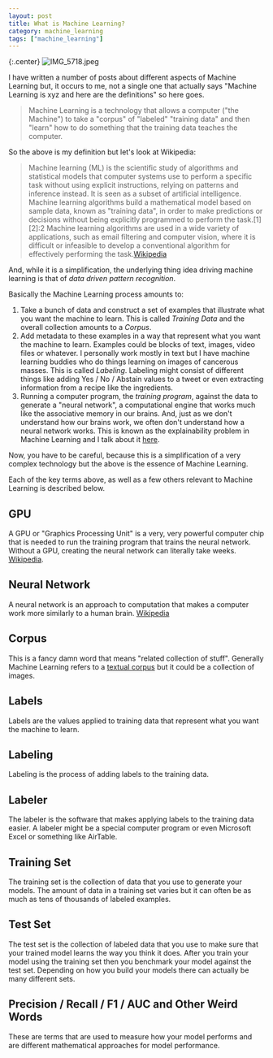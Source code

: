 ```yaml
---
layout: post
title: What is Machine Learning?
category: machine_learning
tags: ["machine_learning"]
---
```

{:.center}
![IMG_5718.jpeg](/blog/assets/IMG_5718.jpeg)

I have written a number of posts about different aspects of Machine Learning but, it occurs to me, not a single one that actually says "Machine Learning is xyz and here are the definitions" so here goes.

> Machine Learning is a technology that allows a computer ("the Machine")  to take a "corpus" of "labeled" "training data" and then "learn" how to do something that the training data teaches the computer. 

So the above is my definition but let's look at Wikipedia:

> Machine learning (ML) is the scientific study of algorithms and statistical models that computer systems use to perform a specific task without using explicit instructions, relying on patterns and inference instead. It is seen as a subset of artificial intelligence. Machine learning algorithms build a mathematical model based on sample data, known as "training data", in order to make predictions or decisions without being explicitly programmed to perform the task.[1][2]:2 Machine learning algorithms are used in a wide variety of applications, such as email filtering and computer vision, where it is difficult or infeasible to develop a conventional algorithm for effectively performing the task.[Wikipedia](https://en.wikipedia.org/wiki/Machine_learning)

And, while it is a simplification, the underlying thing idea driving machine learning is that of *data driven pattern recognition*.

Basically the Machine Learning process amounts to:

1. Take a bunch of data and construct a set of examples that illustrate what you want the machine to learn.  This is called *Training Data* and the overall collection amounts to a *Corpus*.
2. Add metadata to these examples in a way that represent what you want the machine to learn.  Examples could be blocks of text, images, video files or whatever.  I personally work mostly in text but I have machine learning buddies who do things learning on images of cancerous masses.  This is called *Labeling*.  Labeling might consist of different things like adding Yes / No / Abstain values to a tweet or even extracting information from a recipe like the ingredients.
3. Running a computer program, the *training program*, against the data to generate a "neural network", a computational engine that works much like the associative memory in our brains.  And, just as we don't understand how our brains work, we often don't understand how a neural network works.  This is known as the explainability problem in Machine Learning and I talk about it [here](https://fuzzyblog.io/blog/machine_learning/2020/01/10/adding-explainability-to-machine-learning-routines-via-re-execution-of-labeling-functions.html).

Now, you have to be careful, because this is a simplification of a very complex technology but the above is the essence of Machine Learning.

Each of the key terms above, as well as a few others relevant to Machine Learning is described below.

## GPU

A GPU or "Graphics Processing Unit" is a very, very powerful computer chip that is needed to run the training program that trains the neural network.  Without a GPU, creating the neural network can literally take weeks.  [Wikipedia](https://en.wikipedia.org/wiki/Graphics_processing_unit).

## Neural Network

A neural network is an approach to computation that makes a computer work more similarly to a human brain.  [Wikipedia](https://en.wikipedia.org/wiki/Neural_network)

## Corpus

This is a fancy damn word that means "related collection of stuff".  Generally Machine Learning refers to a [textual corpus](https://en.wikipedia.org/wiki/Text_corpus) but it could be a collection of images.

## Labels

Labels are the values applied to training data that represent what you want the machine to learn.

## Labeling

Labeling is the process of adding labels to the training data.

## Labeler

The labeler is the software that makes applying labels to the training data easier.  A labeler might be a special computer program or even Microsoft Excel or something like AirTable.

## Training Set

The training set is the collection of data that you use to generate your models.  The amount of data in a training set varies but it can often be as much as tens of thousands of labeled examples.

## Test Set

The test set is the collection of labeled data that you use to make sure that your trained model learns the way you think it does.  After you train your model using the training set then you benchmark your model against the test set.  Depending on how you build your models there can actually be many different sets.

## Precision / Recall / F1 / AUC and Other Weird Words

These are terms that are used to measure how your model performs and are different mathematical approaches for model performance.   


